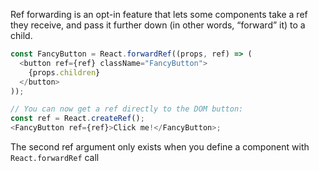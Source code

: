Ref forwarding is an opt-in feature that lets some components take a ref they receive, and pass it further down (in other words, “forward” it) to a child.

```js
const FancyButton = React.forwardRef((props, ref) => (
  <button ref={ref} className="FancyButton">
    {props.children}
  </button>
));

// You can now get a ref directly to the DOM button:
const ref = React.createRef();
<FancyButton ref={ref}>Click me!</FancyButton>;
```

The second ref argument only exists when you define a component with `React.forwardRef` call